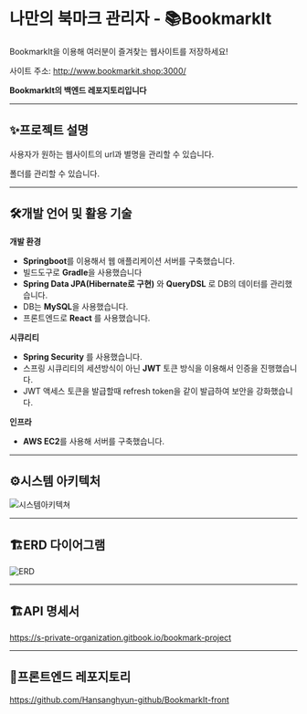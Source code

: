 # 나만의 북마크 관리자 - 📚BookmarkIt
BookmarkIt을 이용해 여러분이 즐겨찾는 웹사이트를 저장하세요!

사이트 주소: http://www.bookmarkit.shop:3000/

**BookmarkIt의 백엔드 레포지토리입니다**

---

## ✨프로젝트 설명

사용자가 원하는 웹사이트의 url과 별명을 관리할 수 있습니다.

폴더를 관리할 수 있습니다.

---

## 🛠️개발 언어 및 활용 기술

**개발 환경**

- **Springboot**를 이용해서 웹 애플리케이션 서버를 구축했습니다.
- 빌드도구로 **Gradle**을 사용했습니다
- **Spring Data JPA(Hibernate로 구현)** 와 **QueryDSL** 로 DB의 데이터를 관리했습니다.
- DB는 **MySQL**을 사용했습니다.
- 프론트엔드로 **React** 를 사용했습니다.

**시큐리티**

- **Spring Security** 를 사용했습니다.
- 스프링 시큐리티의 세션방식이 아닌 **JWT** 토큰 방식을 이용해서 인증을 진행했습니다.
- JWT 액세스 토큰을 발급할때 refresh token을 같이 발급하여 보안을 강화했습니다.

**인프라**

- **AWS EC2**를 사용해 서버를 구축했습니다.

---

## ⚙시스템 아키텍처
![시스템아키텍쳐](https://github.com/Hansanghyun-github/BookmarkIt/assets/56988779/210a47c1-f58d-4e99-9772-11688a3408e6)


---

## 🏗️ERD 다이어그램
![ERD](https://github.com/Hansanghyun-github/BookmarkIt/assets/56988779/5e297c0b-b7df-4dcc-8ada-c80b4c27578e)

---

## 🏗️API 명세서
https://s-private-organization.gitbook.io/bookmark-project

---

## 💼프론트엔드 레포지토리
https://github.com/Hansanghyun-github/BookmarkIt-front

